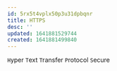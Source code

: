 ```yaml
---
id: 5rx5t4vplx50p3u31dpbqnr
title: HTTPS
desc: ''
updated: 1641881529744
created: 1641881499840
---
```



`H`yper `T`ext `T`ransfer `P`rotocol `S`ecure
